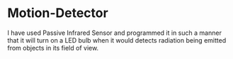 # Motion-Detector
I have used Passive Infrared Sensor and programmed it in such a manner that it will turn on a LED bulb when it would detects radiation being emitted from objects in its field of view.
